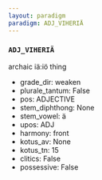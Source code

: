 ```yaml
---
layout: paradigm
paradigm: ADJ_VIHERIÄ
---
```

### ` ADJ_VIHERIÄ `

archaic iä:iö thing
* grade_dir: weaken
* plurale_tantum: False
* pos: ADJECTIVE
* stem_diphthong: None
* stem_vowel: ä
* upos: ADJ
* harmony: front
* kotus_av: None
* kotus_tn: 15
* clitics: False
* possessive: False
